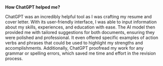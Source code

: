 **How ChatGPT helped me?**

ChatGPT was an incredibly helpful tool as I was crafting my resume and cover letter. With its user-friendly interface, I was able to input information about my skills, experiences, and education with ease. The AI model then provided me with tailored suggestions for both documents, ensuring they were polished and professional. It even offered specific examples of action verbs and phrases that could be used to highlight my strengths and accomplishments. Additionally, ChatGPT proofread my work for any grammar or spelling errors, which saved me time and effort in the revision process. 